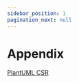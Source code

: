 ```yaml
---
sidebar_position: 1
pagination_next: null
---
```


# Appendix

[PlantUML CSR](./appendix/plantuml_csr)